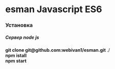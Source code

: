# esman Javascript ES6

<h3>Установка</h3>

<h5>Сервер node js</h5>

<div>
  <b>git clone git@github.com:webivan1/esman.git</b> ./ <br />
  <b>npm istall</b> <br />
  <b>npm start</b>
</div>
